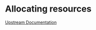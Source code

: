 # Allocating resources

[Upstream Documentation](https://docs.openshift.com/container-platform/4.10/nodes/nodes/nodes-nodes-resources-configuring.html)
